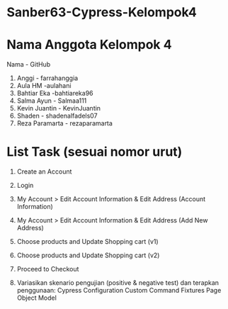 # Sanber63-Cypress-Kelompok4

# Nama Anggota Kelompok 4
Nama - GitHub
1. Anggi - farrahanggia
2. Aula HM -aulahani
3. Bahtiar Eka -bahtiareka96
4. Salma Ayun - Salmaa111
5. Kevin Juantin - KevinJuantin
6. Shaden - shadenalfadels07
7. Reza Paramarta - rezaparamarta

# List Task (sesuai nomor urut)
1. Create an Account
2. Login
3. My Account > Edit Account Information & Edit Address (Account Information)
4. My Account > Edit Account Information & Edit Address (Add New Address)
5. Choose products and Update Shopping cart (v1)
6. Choose products and Update Shopping cart (v2)
7. Proceed to Checkout

8. Variasikan skenario pengujian (positive & negative test) dan terapkan penggunaan:
Cypress Configuration
Custom Command
Fixtures
Page Object Model
